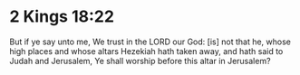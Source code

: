 # 2 Kings 18:22

But if ye say unto me, We trust in the LORD our God: [is] not that he, whose high places and whose altars Hezekiah hath taken away, and hath said to Judah and Jerusalem, Ye shall worship before this altar in Jerusalem?